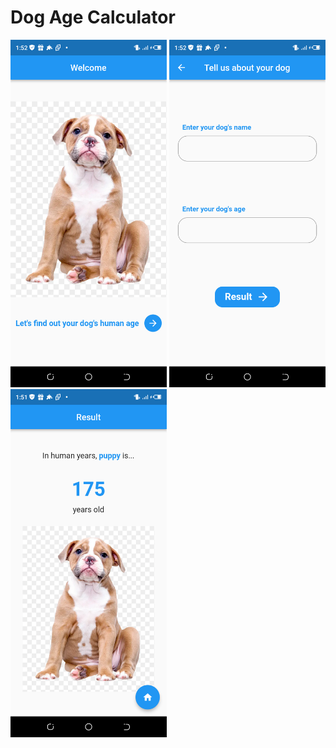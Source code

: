 # Dog Age Calculator


<img src= "https://github.com/labody/dog-age-calculator/blob/master/images/welcome-screen.png" width="250" /> <img src= "https://github.com/labody/dog-age-calculator/blob/master/images/user-input.png" width="250" /> <img src= "https://github.com/labody/dog-age-calculator/blob/master/images/result-screen.png" width="250" />




